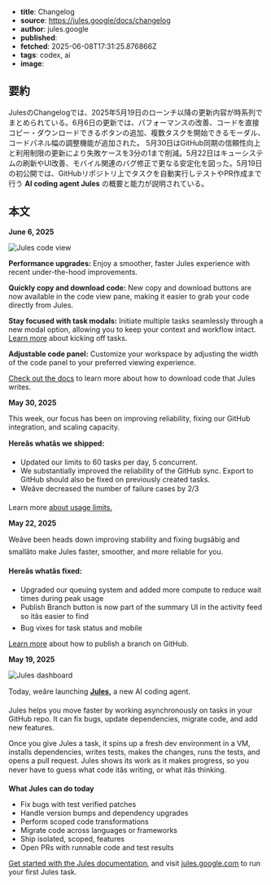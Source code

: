 <!-- metadata -->

- **title**: Changelog
- **source**: https://jules.google/docs/changelog
- **author**: jules.google
- **published**:
- **fetched**: 2025-06-08T17:31:25.876866Z
- **tags**: codex, ai
- **image**:

## 要約

JulesのChangelogでは、2025年5月19日のローンチ以降の更新内容が時系列でまとめられている。6月6日の更新では、パフォーマンスの改善、コードを直接コピー・ダウンロードできるボタンの追加、複数タスクを開始できるモーダル、コードパネル幅の調整機能が追加された。
5月30日はGitHub同期の信頼性向上と利用制限の更新により失敗ケースを3分の1まで削減。5月22日はキューシステムの刷新やUI改善、モバイル関連のバグ修正で更なる安定化を図った。5月19日の初公開では、GitHubリポジトリ上でタスクを自動実行しテストやPR作成まで行う **AI coding agent Jules** の概要と能力が説明されている。

## 本文

**June 6, 2025**

![Jules code view](https://jules.google/docs/_astro/jules-copy-paste-download.Bh0k6Pa9_ZL8pAP.webp)

**Performance upgrades:** Enjoy a smoother, faster Jules experience with recent under-the-hood improvements.

**Quickly copy and download code:** New copy and download buttons are now available in the code view pane, making it easier to grab your code directly from Jules.

**Stay focused with task modals:** Initiate multiple tasks seamlessly through a new modal option, allowing you to keep your context and workflow intact. [Learn more](https://jules.google/docs/tasks-repos/) about kicking off tasks.

**Adjustable code panel:** Customize your workspace by adjusting the width of the code panel to your preferred viewing experience.

[Check out the docs](https://jules.google/docs/code/) to learn more about how to download code that Jules writes.

**May 30, 2025**

This week, our focus has been on improving reliability, fixing our GitHub integration, and scaling capacity.

**Hereâs whatâs we shipped:**

- Updated our limits to 60 tasks per day, 5 concurrent.
- We substantially improved the reliability of the GitHub sync. Export to GitHub should also be fixed on previously created tasks.
- Weâve decreased the number of failure cases by 2/3

Learn more [about usage limits.](./../usage-limits)

**May 22, 2025**

Weâve been heads down improving stability and fixing bugsâbig and smallâto make Jules faster, smoother, and more reliable for you.

**Hereâs whatâs fixed:**

- Upgraded our queuing system and added more compute to reduce wait times during peak usage
- Publish Branch button is now part of the summary UI in the activity feed so itâs easier to find
- Bug vixes for task status and mobile

[Learn more](https://jules.google/docs/code/#pushing-to-github) about how to publish a branch on GitHub.

**May 19, 2025**

![Jules dashboard](https://jules.google/docs/_astro/jules-changelog-og-image.CksfgUSk_1wDNHc.webp)

Today, weâre launching [**Jules,**](https://jules.google.com) a new AI coding agent.

Jules helps you move faster by working asynchronously on tasks in your GitHub repo. It can fix bugs, update dependencies, migrate code, and add new features.

Once you give Jules a task, it spins up a fresh dev environment in a VM, installs dependencies, writes tests, makes the changes, runs the tests, and opens a pull request. Jules shows its work as it makes progress, so you never have to guess what code itâs writing, or what itâs thinking.

**What Jules can do today**

- Fix bugs with test verified patches
- Handle version bumps and dependency upgrades
- Perform scoped code transformations
- Migrate code across languages or frameworks
- Ship isolated, scoped, features
- Open PRs with runnable code and test results

[Get started with the Jules documentation](/), and visit [jules.google.com](https://jules.google.com) to run your first Jules task.
